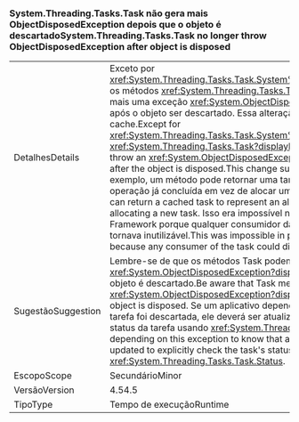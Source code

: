 ### <a name="systemthreadingtaskstask-no-longer-throw-objectdisposedexception-after-object-is-disposed"></a><span data-ttu-id="e5dab-101">System.Threading.Tasks.Task não gera mais ObjectDisposedException depois que o objeto é descartado</span><span class="sxs-lookup"><span data-stu-id="e5dab-101">System.Threading.Tasks.Task no longer throw ObjectDisposedException after object is disposed</span></span>

|   |   |
|---|---|
|<span data-ttu-id="e5dab-102">Detalhes</span><span class="sxs-lookup"><span data-stu-id="e5dab-102">Details</span></span>|<span data-ttu-id="e5dab-103">Exceto por <xref:System.Threading.Tasks.Task.System%23IAsyncResult%23AsyncWaitHandle>, os métodos <xref:System.Threading.Tasks.Task?displayProperty=name>não geram mais uma exceção <xref:System.ObjectDisposedException?displayProperty=name> após o objeto ser descartado. Essa alteração permite o uso de tarefas em cache.</span><span class="sxs-lookup"><span data-stu-id="e5dab-103">Except for <xref:System.Threading.Tasks.Task.System%23IAsyncResult%23AsyncWaitHandle>, <xref:System.Threading.Tasks.Task?displayProperty=name> methods no longer throw an <xref:System.ObjectDisposedException?displayProperty=name> exception after the object is disposed.This change supports the use of cached tasks.</span></span> <span data-ttu-id="e5dab-104">Por exemplo, um método pode retornar uma tarefa em cache para representar uma operação já concluída em vez de alocar uma nova tarefa.</span><span class="sxs-lookup"><span data-stu-id="e5dab-104">For example, a method can return a cached task to represent an already completed operation instead of allocating a new task.</span></span> <span data-ttu-id="e5dab-105">Isso era impossível nas versões anteriores do .NET Framework porque qualquer consumidor da tarefa poderia descartá-los, o que a tornava inutilizável.</span><span class="sxs-lookup"><span data-stu-id="e5dab-105">This was impossible in previous .NET Framework versions, because any consumer of the task could dispose of it, which rendered it unusable.</span></span>|
|<span data-ttu-id="e5dab-106">Sugestão</span><span class="sxs-lookup"><span data-stu-id="e5dab-106">Suggestion</span></span>|<span data-ttu-id="e5dab-107">Lembre-se de que os métodos Task podem não gerar mais <xref:System.ObjectDisposedException?displayProperty=name> nos casos em que o objeto é descartado.</span><span class="sxs-lookup"><span data-stu-id="e5dab-107">Be aware that Task methods may no longer throw <xref:System.ObjectDisposedException?displayProperty=name> in cases when the object is disposed.</span></span> <span data-ttu-id="e5dab-108">Se um aplicativo dependia dessa exceção para saber que uma tarefa foi descartada, ele deverá ser atualizado para verificar explicitamente o status da tarefa usando <xref:System.Threading.Tasks.Task.Status>.</span><span class="sxs-lookup"><span data-stu-id="e5dab-108">If an app was depending on this exception to know that a task was disposed, it should be updated to explicitly check the task's status using <xref:System.Threading.Tasks.Task.Status>.</span></span>|
|<span data-ttu-id="e5dab-109">Escopo</span><span class="sxs-lookup"><span data-stu-id="e5dab-109">Scope</span></span>|<span data-ttu-id="e5dab-110">Secundário</span><span class="sxs-lookup"><span data-stu-id="e5dab-110">Minor</span></span>|
|<span data-ttu-id="e5dab-111">Versão</span><span class="sxs-lookup"><span data-stu-id="e5dab-111">Version</span></span>|<span data-ttu-id="e5dab-112">4.5</span><span class="sxs-lookup"><span data-stu-id="e5dab-112">4.5</span></span>|
|<span data-ttu-id="e5dab-113">Tipo</span><span class="sxs-lookup"><span data-stu-id="e5dab-113">Type</span></span>|<span data-ttu-id="e5dab-114">Tempo de execução</span><span class="sxs-lookup"><span data-stu-id="e5dab-114">Runtime</span></span>|

